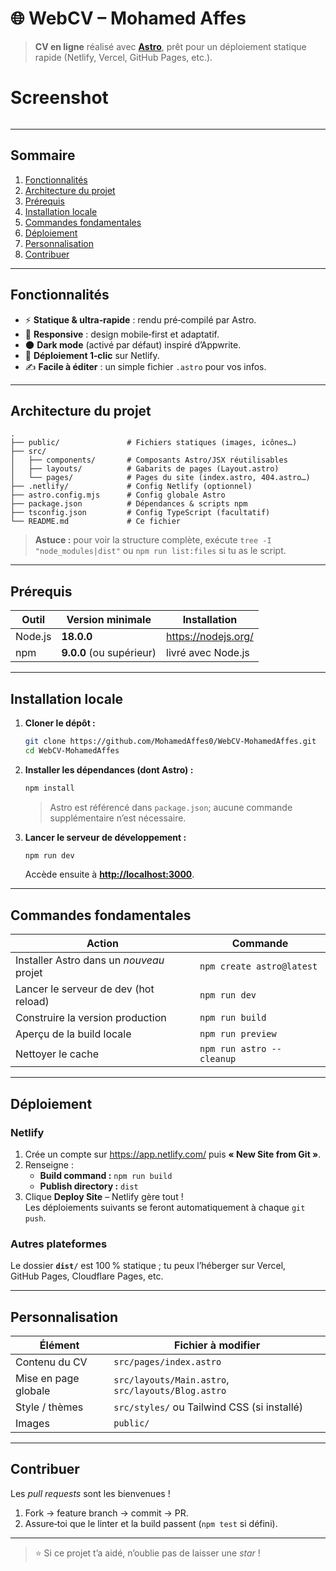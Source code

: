 # 🌐 WebCV – Mohamed Affes

> **CV en ligne** réalisé avec **[Astro](https://astro.build/)**, prêt pour un déploiement statique rapide (Netlify, Vercel, GitHub Pages, etc.).

# Screenshot
<p align="center">
    <picture>
            <source media="(prefers-color-scheme: light)" srcset="https://github.com/MohamedAffes0/WebCV-MohamedAffes/raw/main/docs/images/preview-light.png">
            <source media="(prefers-color-scheme: dark)" srcset="https://github.com/MohamedAffes0/WebCV-MohamedAffes/raw/main/docs/images/preview-dark.png">
            <img src="">
    </picture>
</p>

---

## Sommaire
1. [Fonctionnalités](#fonctionnalités)
2. [Architecture du projet](#architecture-du-projet)
3. [Prérequis](#prérequis)
4. [Installation locale](#installation-locale)
5. [Commandes fondamentales](#commandes-fondamentales)
6. [Déploiement](#déploiement)
7. [Personnalisation](#personnalisation)
8. [Contribuer](#contribuer)

---

## Fonctionnalités

- ⚡ **Statique & ultra‐rapide** : rendu pré‑compilé par Astro.  
- 📱 **Responsive** : design mobile‑first et adaptatif.  
- 🌑 **Dark mode** (activé par défaut) inspiré d’Appwrite.  
- 🚀 **Déploiement 1‑clic** sur Netlify.  
- ✍️ **Facile à éditer** : un simple fichier `.astro` pour vos infos.  

---

## Architecture du projet

```text
.
├── public/               # Fichiers statiques (images, icônes…)
├── src/
│   ├── components/       # Composants Astro/JSX réutilisables
│   ├── layouts/          # Gabarits de pages (Layout.astro)
│   └── pages/            # Pages du site (index.astro, 404.astro…)
├── .netlify/             # Config Netlify (op­tion­nel)
├── astro.config.mjs      # Config globale Astro
├── package.json          # Dépendances & scripts npm
├── tsconfig.json         # Config TypeScript (facultatif)
└── README.md             # Ce fichier
```

> **Astuce :** pour voir la structure complète, exécute `tree -I "node_modules|dist"` ou `npm run list:files` si tu as le script.

---

## Prérequis

| Outil | Version minimale | Installation |
|-------|------------------|--------------|
| Node.js | **18.0.0** | <https://nodejs.org/> |
| npm     | **9.0.0** (ou supérieur) | livré avec Node.js |

---

## Installation locale

1. **Cloner le dépôt :**
   ```bash
   git clone https://github.com/MohamedAffes0/WebCV-MohamedAffes.git
   cd WebCV-MohamedAffes
   ```

2. **Installer les dépendances (dont Astro) :**
   ```bash
   npm install
   ```

   > Astro est référencé dans `package.json`; aucune commande supplémentaire n’est nécessaire.

3. **Lancer le serveur de développement :**
   ```bash
   npm run dev
   ```
   Accède ensuite à **<http://localhost:3000>**.

---

## Commandes fondamentales

| Action | Commande |
|--------|----------|
| Installer Astro dans un _nouveau_ projet | `npm create astro@latest` |
| Lancer le serveur de dev (hot reload) | `npm run dev` |
| Construire la version production | `npm run build` |
| Aperçu de la build locale | `npm run preview` |
| Nettoyer le cache | `npm run astro -- cleanup` |

---

## Déploiement

### Netlify

1. Crée un compte sur <https://app.netlify.com/> puis **« New Site from Git »**.  
2. Renseigne :
   - **Build command :** `npm run build`
   - **Publish directory :** `dist`
3. Clique **Deploy Site** – Netlify gère tout !  
   Les déploiements suivants se feront automatiquement à chaque `git push`.

### Autres plateformes

Le dossier **`dist/`** est 100 % statique ; tu peux l’héberger sur Vercel, GitHub Pages, Cloudflare Pages, etc.

---

## Personnalisation

| Élément | Fichier à modifier |
|---------|--------------------|
| Contenu du CV | `src/pages/index.astro` |
| Mise en page globale | `src/layouts/Main.astro`, `src/layouts/Blog.astro` |
| Style / thèmes | `src/styles/` ou Tailwind CSS (si installé) |
| Images | `public/` |

---

## Contribuer

Les _pull requests_ sont les bienvenues !  
1. Fork → feature branch → commit → PR.  
2. Assure‑toi que le linter et la build passent (`npm test` si défini).

---

> ⭐️ Si ce projet t’a aidé, n’oublie pas de laisser une _star_ !

